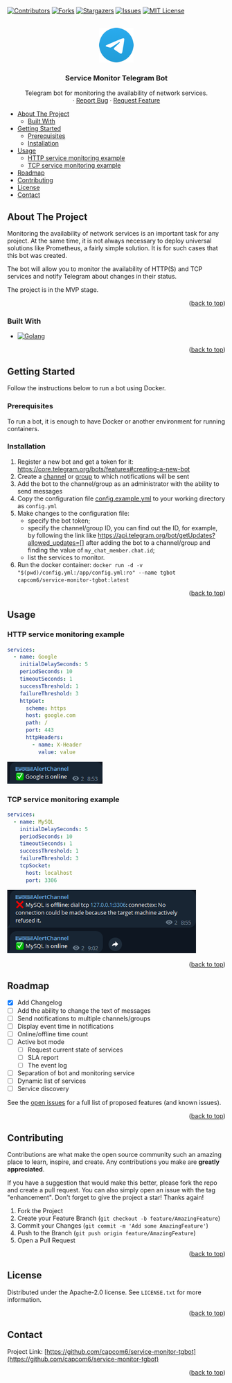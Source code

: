 <a name="readme-top"></a>
<!--
*** Thanks for checking out the Best-README-Template. If you have a suggestion
*** that would make this better, please fork the repo and create a pull request
*** or simply open an issue with the tag "enhancement".
*** Don't forget to give the project a star!
*** Thanks again! Now go create something AMAZING! :D
-->



<!-- PROJECT SHIELDS -->
<!--
*** I'm using markdown "reference style" links for readability.
*** Reference links are enclosed in brackets [ ] instead of parentheses ( ).
*** See the bottom of this document for the declaration of the reference variables
*** for contributors-url, forks-url, etc. This is an optional, concise syntax you may use.
*** https://www.markdownguide.org/basic-syntax/#reference-style-links
-->
[![Contributors][contributors-shield]][contributors-url]
[![Forks][forks-shield]][forks-url]
[![Stargazers][stars-shield]][stars-url]
[![Issues][issues-shield]][issues-url]
[![MIT License][license-shield]][license-url]



<!-- PROJECT LOGO -->
<br />
<div align="center">
  <a href="https://github.com/capcom6/service-monitor-tgbot">
    <img src="assets/logo.png" alt="Logo" width="80" height="80">
  </a>

  <h3 align="center">Service Monitor Telegram Bot</h3>

  <p align="center">
    Telegram bot for monitoring the availability of network services.
    <br />
    <!-- <a href="https://github.com/capcom6/service-monitor-tgbot"><strong>Explore the docs »</strong></a>
    <br />
    <br />
    <a href="https://github.com/capcom6/service-monitor-tgbot">View Demo</a> -->
    ·
    <a href="https://github.com/capcom6/service-monitor-tgbot/issues">Report Bug</a>
    ·
    <a href="https://github.com/capcom6/service-monitor-tgbot/issues">Request Feature</a>
  </p>
</div>



<!-- TABLE OF CONTENTS -->
- [About The Project](#about-the-project)
  - [Built With](#built-with)
- [Getting Started](#getting-started)
  - [Prerequisites](#prerequisites)
  - [Installation](#installation)
- [Usage](#usage)
  - [HTTP service monitoring example](#http-service-monitoring-example)
  - [TCP service monitoring example](#tcp-service-monitoring-example)
- [Roadmap](#roadmap)
- [Contributing](#contributing)
- [License](#license)
- [Contact](#contact)

<!-- ABOUT THE PROJECT -->
## About The Project

<!-- [![Product Name Screen Shot][product-screenshot]](https://example.com) -->

Monitoring the availability of network services is an important task for any project. At the same time, it is not always necessary to deploy universal solutions like Prometheus, a fairly simple solution. It is for such cases that this bot was created.

The bot will allow you to monitor the availability of HTTP(S) and TCP services and notify Telegram about changes in their status.

The project is in the MVP stage.

<p align="right">(<a href="#readme-top">back to top</a>)</p>



### Built With

* [![Golang][Golang]][Golang-url]

<p align="right">(<a href="#readme-top">back to top</a>)</p>



<!-- GETTING STARTED -->
## Getting Started

Follow the instructions below to run a bot using Docker.

### Prerequisites

To run a bot, it is enough to have Docker or another environment for running containers.

### Installation

1. Register a new bot and get a token for it: https://core.telegram.org/bots/features#creating-a-new-bot
2. Create a [channel](https://telegram.org/tour/channels) or [group](https://telegram.org/tour/groups) to which notifications will be sent
3. Add the bot to the channel/group as an administrator with the ability to send messages
4. Copy the configuration file [config.example.yml](configs/config.example.yml) to your working directory as `config.yml`
5. Make changes to the configuration file:
    - specify the bot token;
    - specify the channel/group ID, you can find out the ID, for example, by following the link like [https://api.telegram.org/bot<token>/getUpdates?allowed_updates=[]](https://api.telegram.org/bot<token>/getUpdates?allowed_updates=[]) after adding the bot to a channel/group and finding the value of `my_chat_member.chat.id`;
    - list the services to monitor.
6. Run the docker container: `docker run -d -v "$(pwd)/config.yml:/app/config.yml:ro" --name tgbot capcom6/service-monitor-tgbot:latest`

<p align="right">(<a href="#readme-top">back to top</a>)</p>



<!-- USAGE EXAMPLES -->
## Usage

### HTTP service monitoring example

```yaml
services:
  - name: Google
    initialDelaySeconds: 5
    periodSeconds: 10
    timeoutSeconds: 1
    successThreshold: 1
    failureThreshold: 3
    httpGet:
      scheme: https
      host: google.com
      path: /
      port: 443
      httpHeaders:
        - name: X-Header
          value: value
```

![HTTP Alert][http-alert]

### TCP service monitoring example

```yaml
services:
  - name: MySQL
    initialDelaySeconds: 5
    periodSeconds: 10
    timeoutSeconds: 1
    successThreshold: 1
    failureThreshold: 3
    tcpSocket:
      host: localhost
      port: 3306
```

![TCP Alert][tcp-alert]

<!-- _For more examples, please refer to the [Documentation](https://example.com)_ -->

<p align="right">(<a href="#readme-top">back to top</a>)</p>



<!-- ROADMAP -->
## Roadmap

- [x] Add Changelog
- [ ] Add the ability to change the text of messages
- [ ] Send notifications to multiple channels/groups
- [ ] Display event time in notifications
- [ ] Online/offline time count
- [ ] Active bot mode
     - [ ] Request current state of services
     - [ ] SLA report
     - [ ] The event log
- [ ] Separation of bot and monitoring service
- [ ] Dynamic list of services
- [ ] Service discovery

See the [open issues](https://github.com/capcom6/service-monitor-tgbot/issues) for a full list of proposed features (and known issues).

<p align="right">(<a href="#readme-top">back to top</a>)</p>



<!-- CONTRIBUTING -->
## Contributing

Contributions are what make the open source community such an amazing place to learn, inspire, and create. Any contributions you make are **greatly appreciated**.

If you have a suggestion that would make this better, please fork the repo and create a pull request. You can also simply open an issue with the tag "enhancement".
Don't forget to give the project a star! Thanks again!

1. Fork the Project
2. Create your Feature Branch (`git checkout -b feature/AmazingFeature`)
3. Commit your Changes (`git commit -m 'Add some AmazingFeature'`)
4. Push to the Branch (`git push origin feature/AmazingFeature`)
5. Open a Pull Request

<p align="right">(<a href="#readme-top">back to top</a>)</p>



<!-- LICENSE -->
## License

Distributed under the Apache-2.0 license. See `LICENSE.txt` for more information.

<p align="right">(<a href="#readme-top">back to top</a>)</p>



<!-- CONTACT -->
## Contact

Project Link: [https://github.com/capcom6/service-monitor-tgbot](https://github.com/capcom6/service-monitor-tgbot)

<p align="right">(<a href="#readme-top">back to top</a>)</p>



<!-- ACKNOWLEDGMENTS -->
<!-- ## Acknowledgments

Use this space to list resources you find helpful and would like to give credit to. I've included a few of my favorites to kick things off!

* [Choose an Open Source License](https://choosealicense.com)
* [GitHub Emoji Cheat Sheet](https://www.webpagefx.com/tools/emoji-cheat-sheet)
* [Malven's Flexbox Cheatsheet](https://flexbox.malven.co/)
* [Malven's Grid Cheatsheet](https://grid.malven.co/)
* [Img Shields](https://shields.io)
* [GitHub Pages](https://pages.github.com)
* [Font Awesome](https://fontawesome.com)
* [React Icons](https://react-icons.github.io/react-icons/search)

<p align="right">(<a href="#readme-top">back to top</a>)</p> -->



<!-- MARKDOWN LINKS & IMAGES -->
<!-- https://www.markdownguide.org/basic-syntax/#reference-style-links -->
[contributors-shield]: https://img.shields.io/github/contributors/capcom6/service-monitor-tgbot.svg?style=for-the-badge
[contributors-url]: https://github.com/capcom6/service-monitor-tgbot/graphs/contributors
[forks-shield]: https://img.shields.io/github/forks/capcom6/service-monitor-tgbot.svg?style=for-the-badge
[forks-url]: https://github.com/capcom6/service-monitor-tgbot/network/members
[stars-shield]: https://img.shields.io/github/stars/capcom6/service-monitor-tgbot.svg?style=for-the-badge
[stars-url]: https://github.com/capcom6/service-monitor-tgbot/stargazers
[issues-shield]: https://img.shields.io/github/issues/capcom6/service-monitor-tgbot.svg?style=for-the-badge
[issues-url]: https://github.com/capcom6/service-monitor-tgbot/issues
[license-shield]: https://img.shields.io/github/license/capcom6/service-monitor-tgbot.svg?style=for-the-badge
[license-url]: https://github.com/capcom6/service-monitor-tgbot/blob/master/LICENSE.txt
[product-screenshot]: assets/screenshot.png
[http-alert]: assets/http-alert.png
[tcp-alert]: assets/tcp-alert.png
[Golang]: https://img.shields.io/badge/Golang-000000?style=for-the-badge&logo=go&logoColor=white
[Golang-url]: https://go.dev/
